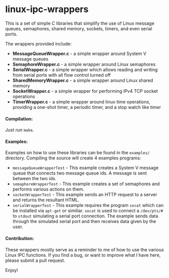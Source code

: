 # linux-ipc-wrappers
This is a set of simple C libraries that simplify the use of Linux message queues, semaphores, shared memory, sockets, timers, and even serial ports.

The wrappers provided include:

* **MessageQueueWrapper.c** - a simple wrapper around System V message queues
* **SemaphoreWrapper.c** - a simple wrapper around Linux semaphores
* **SerialWrapper.c** - a simple wrapper which allows reading and writing from serial ports with all flow control turned off
* **SharedMemoryWrapper.c** - a simple wrapper around Linux shared memory
* **SocketWrapper.c** - a simple wrapper for performing IPv4 TCP socket operations
* **TimerWrapper.c** - a simple wrapper around linux time operations, providing a one-shot timer, a periodic timer, and a stop watch like timer


#### Compilation:
Just run `make`.

#### Examples:
Examples on how to use these libraries can be found in the `examples/` directory. Compiling the source will create 4 examples programs:

* `messageQueueWrapperTest` - This example creates a System V message queue that connects two message queue ids. A message is sent between the two ids.
* `semaphoreWrapperTest` - This example creates a set of semaphores and performs various actions on them.
* `socketWrapperTest` - This example sends an HTTP request to a server and returns the resultant HTML.
* `serialWrapperTest` - This example requires the program `socat` which can be installed via `apt-get` or similiar. `socat` is used to connect a `/dev/pts/#` to `stdout` simulating a serial port connection. The example sends data through the simulated serial port and then receives data given by the user.

#### Contribution:
These wrappers mostly serve as a reminder to me of how to use the various Linux IPC functions. If you find a bug, or want to improve what I have here, please submit a pull request.

Enjoy!
